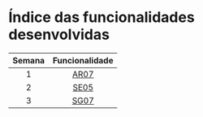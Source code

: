 # Índice das funcionalidades desenvolvidas

|	Semana	|	Funcionalidade	|
|	:----:	|	:------------:	|
|	1		|	[AR07](AR07)	|
|	2		|	[SE05](SE05)	|
|	3		|	[SG07](SG07)	|

